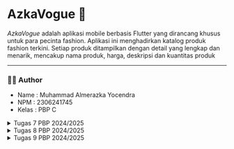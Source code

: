 # AzkaVogue 🎹
_AzkaVogue_ adalah aplikasi mobile berbasis Flutter yang dirancang khusus untuk para pecinta fashion. Aplikasi ini menghadirkan katalog produk fashion terkini. Setiap produk ditampilkan dengan detail yang lengkap dan menarik, mencakup nama produk, harga, deskripsi dan kuantitas produk

---

### 🧑🏻 Author
- Name   : Muhammad Almerazka Yocendra
- NPM    : 2306241745
- Kelas  : PBP C

<details>
<summary>Tugas 7 PBP 2024/2025</summary>

  ### 🫐 1. Jelaskan apa yang dimaksud dengan `stateless widget` dan `stateful widget`, dan jelaskan perbedaan dari keduanya!
  - **Stateless widget** adalah jenis widget yang tidak memiliki status internal yang bisa berubah setelah pertama kali dirender. Artinya, tampilan dan perilaku dari widget ini tetap konstan selama aplikasi berjalan, tanpa dipengaruhi oleh interaksi pengguna atau perubahan data. Karena, sifatnya yang statis, `stateless widget` sangat cocok digunakan untuk elemen yang hanya perlu ditampilkan satu kali dan tidak akan berubah. Contohnya seperti `Text`, `Icon`, `Image`, `Container`, yang tidak interaktif dan tidak memerlukan pembaruan tampilan.
  - **Stateful Widget** adalah jenis widget yang memiliki state atau keadaan yang dapat berubah seiring waktu. Karena status internalnya yang dapat berubah, widget ini biasanya digunakan untuk elemen yang dinamis, misalnya tombol yang bisa mengubah warna atau elemen UI yang responsif terhadap input pengguna. Widget ini dapat diperbaharui kapan saja jika statusnya berubah dengan `setState()`. Conthnya seperti `Checkbox`, `Slider`, `TextField`, dan lain-lain.

| **Aspek** | **Stateless Widget** | **Stateful Widget** |                                                      
|--------------|----------------------------------|----------------------------------|
| **State**  | Tidak memiliki status yang bisa berubah setelah dirender. | Memiliki status internal yang dapat berubah. |  
| **Penggunaan**   | Digunakan untuk elemen statis yang tidak berubah. | Digunakan untuk elemen yang harus merespons perubahan atau input. |
| **Performa**  | Lebih ringan karena tidak perlu melacak perubahan status. | Lebih kompleks karena melibatkan status yang perlu dilacak dan diperbarui. |
| **Rendering**  | Hanya dirender sekali, pada awalnya. | Dapat diperbarui kapan saja jika statusnya berubah dengan `setState()`. |

---
### 🥑 2. Sebutkan widget apa saja yang kamu gunakan pada proyek ini dan jelaskan fungsinya!
Widget sendiri adalah elemen dasar untuk membangun user interface dalam Flutter. Hampir setiap elemen UI di Flutter yang ada kayak tombol, teks, gambar, atau bahkan tata letak, dianggap sebagai widget. Widget bisa berupa elemen tampilan sederhana seperti Text atau Icon, atau bisa juga berupa elemen kompleks yang mengatur tata letak keseluruhan, seperti Column atau Row.

1. **MaterialApp** : Root widget aplikasi Flutter kita yang menyediakan konfigurasi tema, pengaturan routing, dan beberapa fitur lain. Dalam proyek kali ini, `MaterialApp` mengatur judul aplikasi dan tema dasar untuk keseluruhan tampilan aplikasi.
2. **Scaffold** : Menyediakan struktur halaman dasar dengan `AppBar` pada bagian atas aplikasi, `body` sebagai wadah konten, dan komponen dasar lainnya. Dalam aplikasi ini, `Scaffold` digunakan untuk membuat kerangka utama setiap halaman, termasuk halaman beranda dengan tombol-tombol interaktif.
3. **AppBar** : Merupakan bilah judul yang ditempatkan di bagian atas layar, biasanya digunakan untuk menampilkan judul halaman atau tombol navigasi. Pada aplikasi ini, `AppBar` digunakan untuk menampilkan judul aplikasi "Azka Vogue".
4. **Column** : Menyusun widget-widget dalam tata letak vertikal. Pada proyek ini, `Column` digunakan untuk menyusun komponen-komponen seperti _InfoCard_, teks welcoming, dan grid item produk secara berurutan dari atas ke bawah.
5. **Row** : Menyusun widget-widget dalam tata letak horizontal. Di aplikasi ini, `Row` digunakan untuk menampilkan kartu informasi `(InfoCard)` seperti _NPM_, _nama_, dan _kelas_ secara sejajar dalam satu baris
6. **GridView** : Membuat tampilan grid dengan sejumlah kolom dan baris yang ditentukan. `GridView.count` digunakan di sini untuk menampilkan tombol-tombol (seperti `Lihat Daftar Produk`, `Tambah Produk`, dan `Logout`) dalam grid tiga kolom.
7. **Card** : Memberikan tampilan kotak dengan bayangan untuk membungkus elemen UI, biasanya untuk menyusun informasi penting dalam bentuk kartu. `Card` di proyek ini digunakan untuk menampilkan informasi seperti NPM, nama, dan kelas.
8. **Text** : Menampilkan teks pada layar. Pada proyek ini, `Text` digunakan untuk judul halaman, label pada tombol, serta informasi statis lainnya seperti _Welcome to Azka Vogue_.
9. **Icon** : Menampilkan ikon yang dapat memberi pengguna indikasi visual. Di sini, `Icon` digunakan pada setiap tombol untuk memperjelas fungsi tombol, seperti ikon keranjang untuk `Lihat Daftar Produk`, tanda tambah untuk `Tambah Produk`, dan tanda exit untuk `logout`.
10. **ElevatedButton** : Membuat tombol dengan efek elevasi (timbul) yang dapat diklik. Dalam proyek ini, digunakan untuk membuat tiga tombol (Lihat Daftar Produk, Tambah Produk, dan Logout) yang dapat merespon interaksi pengguna.
11. **SnackBar** : Menampilkan pesan singkat sementara di bagian bawah layar untuk menginformasikan sesuatu kepada pengguna. Dalam proyek ini, Snackbar muncul saat tombol ditekan, memberikan notifikasi seperti `Kamu telah menekan tombol Lihat Daftar Produk`.
12. **SizedBox** : Menyediakan ruang kosong di antara widget. Dalam proyek ini, `SizedBox` digunakan untuk memberi jarak vertikal antara komponen, seperti antara teks sambutan dan grid item.
13. **Padding** : Menambahkan ruang di sekitar widget untuk tata letak yang lebih rapi dan enak dilihat. Digunakan untuk mengatur jarak di sekitar `GridView`, `Text`, dan `Card`
14. **Center** : Menempatkan widget di tengah layar. `Center` digunakan untuk membuat teks dan tombol berada di tengah halaman, meningkatkan keterbacaan dan estetika tampilan.
15. **InkWell** : Memberikan efek _ripple_ saat widget ditekan dan mengatur aksi ketika ditekan. Di proyek ini, `InkWell` membungkus `ItemCard` sehingga kartu produk bereaksi saat pengguna mengetuknya dan menampilkan pesan `SnackBar`.
    
Di proyek ini juga terdapat widget custom seperti `InfoCard`, `ItemHomepage`, dan `ItemCard`

---
### 🍌 3. Apa fungsi dari `setState()`?. Jelaskan variabel apa saja yang dapat terdampak dengan fungsi tersebut!
Fungsi `setState()` dalam Flutter digunakan `dalam Stateful Widget` untuk memberikan informasi bahwa terjadi nih perubahan pada status atau data widget, sehingga UI (User Interface)nya perlu diperbarui. Ketika `setState()` dipanggil, Flutter akan menjalankan ulang metode `build` dari widget tersebut, memungkinkannya menampilkan perubahan data pada layar. Dengan `setState()`, aplikasi dapat merespons secara dinamis terhadap aksi pengguna atau perubahan data.

Variabel yang terdampak dengan fungsi tersebut adalah variabel yang mengalami perubahan dan dideklarasikan dalam class State dari `StatefulWidget`. Contohnya ketika proyek `mental_health_tracker` pertama kali dibuat, terdapat variabel `counter`, yang mana variabel tersebut digunakan pada aplikasi dengan tombol yang menambah angka. Nah `setState()` disini dipanggil setiap kali `counter` berubah agar UI dapat menunjukkan angka terbaru. Contoh lain misalnya `String username = ''` dalam formulir akan dipebarui ketika user mengetik sesuatu atau `List<String> items = []` yang memungkinkan daftar produk diperbarui bila ada daftar item yang ditambah dan dihapus.

Dalam proyek ini, tidak ada variabel yang terdampak oleh fungsi tersebut karena semua widget bersifat _stateless_. Jika nanti ada fitur yang memerlukan perubahan tampilan berdasarkan data yang berubah, kita mungkin akan mempertimbangkan untuk menambahkan `StatefulWidget` agar dapat menggunakan `setState()` untuk memperbarui tampilan UI sesuai dengan perubahan data.

---
### 🍍 4. Jelaskan perbedaan antara `const` dengan `final`!
1. **final**
   - `final` digunakan untuk mendeklarasikan variabel yang nilainya hanya bisa diinisialisasi satu kali dan tidak bisa diubah setelah itu.
   - Nilai variabel `final` dapat diinisialisasi saat `runtime` (saat aplikasi berjalan), dan nilainya diketahui setelah aplikasi berjalan.
   - `final` cocok untuk variabel yang tidak perlu konstan sejak kompilasi, tetapi harus tetap tidak berubah setelah diinisialisasi.
    ```dart
    final String npm = '2306241745'; // Nilai ini hanya bisa diinisialisasi sekali.
    final String name = 'Muhammad Almerazka Yocendra'; // Nama yang tidak berubah.
    final String className = 'PBP C'; // Kelas yang tetap selama aplikasi berjalan.
    ```
2. **const**
   - `const` digunakan untuk mendeklarasikan variabel yang nilai dan isinya benar-benar tetap sejak compile-time
   - `const` harus memiliki nilai yang diketahui sejak kompilasi dan tidak bisa diinisialisasi dengan nilai yang berubah saat runtime.
   - `const` biasanya digunakan untuk membuat objek atau nilai yang sifatnya konstan dan tidak perlu berubah, seperti angka, string, atau widget statis.
   ```dart
    // Menggunakan const untuk widget yang tidak berubah
    const Text(
      'Welcome to Azka Vogue',
      style: TextStyle(
        fontWeight: FontWeight.bold,
        fontSize: 18.0,
      ),
    )
    
    // Menggunakan const untuk item yang tidak berubah
    const List<ItemHomepage> items = [
      ItemHomepage("Lihat Daftar Produk", Icons.shopping_bag_rounded, Color(0xFF303030)),
      ItemHomepage("Tambah Produk", Icons.add, Color(0xFF424242)),
      ItemHomepage("Logout", Icons.logout, Color(0xFF616161)),
    ];
   ```
| **Aspek** | **final** | **const** |                                                      
|--------------|----------------------------------|----------------------------------|
| **Inisialisasi**  | Hanya dapat diinisialisasi sekali. | Harus diinisialisasi dengan nilai yang diketahui pada waktu kompilasi. |  
| **Waktu Inisialisasi**   | Dapat diinisialisasi pada runtime. | Harus diinisialisasi pada compile-time. |
| **Penggunaan dalam Widget**  | Dapat digunakan untuk status yang mungkin berubah. | Sering digunakan untuk widget yang tidak berubah setelah dibuat. |
| **Referensi Objek**  | Referensi objek dapat diubah, isi objek dapat dimodifikasi. | Referensi dan isi objek tidak dapat diubah. |
| **Contoh**  | `final String name = 'Muhammad';` | `const int age = 25;` |

---
### 🔰 Langkah Pengimplementasian 
1. **Membuat Flutter Project dengan nama **azka_vogue** untuk mobile**
   ```dart
   flutter create azka_vogue
   ```
   
2. **Masuk ke direktori Flutter Project**
   ```dart
    cd azka_vogue
   ```
   
3.  **Membuat file baru bernama `menu.dart` pada direktori `azka_vogue/lib`**
   - Pada langkah ini, di dalam direktori `azka_vogue/lib` akan berisi 2 file, `main.dart` yang berfungsi sebagai layout utama aplikasi, dan `menu.dart` yang digunakan untuk menyimpan dan mengelola data menu yang akan ditampilkan di halaman utama aplikasi. Disini, saya juga memindahkan class `MyHomePage` dan `_MyHomePageState` dari file `main.dart` ke `menu.dart`.
     
4. **Membuat Widget Sederhana pada Flutter**
   - Mengubah Tema Warna aplikasi
      ```dart
      colorScheme: ColorScheme.fromSwatch(
          primarySwatch: Colors.grey,
        ).copyWith(secondary: const Color(0xFF212121)),
      ```
   - Mengubah Sifat Widget Halaman Menu Menjadi Stateless
     - Hapus `const MyHomePage(title: 'Flutter Demo Home Page')` menjadi `MyHomePage();`
     -  Menghapus seluruh kelas `MyHomePage` dan `_MyHomePageState`, dan buat `MyHomePage` baru yang meng-_extend_ `Stateless Widget`
       ```dart
      class MyHomePage extends StatelessWidget {
        MyHomePage({super.key});
    
        @override
        Widget build(BuildContext context) {
          return Scaffold(
      
          );
        }
      }
      ```
   - Membuat class baru bernama `InfoCard` pada berkas `menu.dart` yang akan menampilkan informasi _NPM_, _nama_, dan _kelas_.
     - Deklarasikan tiga variabel tersebut pada class `MyHomePage` di `menu.dart`
      ```dart
       final String npm = '2306241745'; // NPM
       final String name = 'Muhammad Almerazka Yocendra'; // Nama
       final String className = 'PBP C'; // Kelas
      ```
     - Buat class nya 
     ```dart
      class InfoCard extends StatelessWidget {
      // Kartu informasi yang menampilkan title dan content.
    
      final String title;  // Judul kartu.
      final String content;  // Isi kartu.
    
      const InfoCard({super.key, required this.title, required this.content});
    
      @override
      Widget build(BuildContext context) {
        ...
      }
     ```
    
    - Membuat `Button Card` Sederhana dengan `Icon`
       - Membuat class baru bernama `ItemHomepage`
          ```dart
            class ItemHomepage {
              final String name;
              final IconData icon;
              final Color color;
          
              ItemHomepage(this.name, this.icon, this.color);
          }
          ```
      - Buat List `ItemHomepage` yang berisi tombol-tombol yang ingin ditambahkan
         ```dart
          final List<ItemHomepage> items = [
          ItemHomepage("Lihat Daftar Produk", Icons.shopping_bag_rounded, const Color(0xFF303030)),
          ItemHomepage("Tambah Produk", Icons.add, const Color(0xFF424242)),
          ItemHomepage("Logout", Icons.logout, const Color(0xFF616161)),
        ```
      - Buat class 'ItemCard' untuk menampilkan tombol
        ```dart
          class ItemCard extends StatelessWidget {
          // Menampilkan kartu dengan ikon dan nama.
        
          final ItemHomepage item; 
          
          const ItemCard(this.item, {super.key}); 
        
          @override
          Widget build(BuildContext context) {
  
          }
        ```
      - Menggunakan warna pada ItemCard
         ```dart
         ...
        @override
        Widget build(BuildContext context) {
          return Material(
            color: item.color,
            ...
          );
        }
        ```
      - Menampilkan Snackbar dengan Pesan "Kamu telah menekan tombol .." dengan logika `onTap`
         ```dart
         ...
        @override
        Widget build(BuildContext context) {
          return Material(
           child: InkWell(
            // Aksi ketika kartu ditekan.
            onTap: () {
              // Menampilkan pesan SnackBar saat kartu ditekan.
              ScaffoldMessenger.of(context)
                ..hideCurrentSnackBar()
                ..showSnackBar(
                  SnackBar(content: Text("Kamu telah menekan tombol ${item.name}!"))
                );
            },
          );
        }
        ```
      - Integrasikan `InfoCard` dan `ItemCard` untuk ditampilkan di `MyHomePage` dengan cara mengubah bagian `Widget build()`.
        
5. **Jalankan Aplikasi**
   ```dart
    flutter run
   ```
</details>
<details>
<summary>Tugas 8 PBP 2024/2025</summary>
  
### 🍎 1. Apa kegunaan `const` di Flutter? Jelaskan apa keuntungan ketika menggunakan `const` pada kode Flutter. Kapan sebaiknya kita menggunakan `const`, dan kapan sebaiknya tidak digunakan?
  Kata kunci `const` digunakan ketika kita membuat objek atau widget yang bersifat
  `immutable`dan dikompilasi pada waktu kompilasi. Artinya, objek atau widget yang diberi `const` tidak akan berubah selama aplikasi berjalan dan hanya dibuat sekali di memori.
  - **Keuntungan** :
    - Efisiensi Memori : Karena `const` hanya dibuat sekali di memori jadinya penggunaaan `const` dapat mengurangi jumlah objek yang dibuat dan dihapus, ini ngebantu banget buat menekan penggunaan memori
    - Peningkatan Performa : Dengan menggunakan `const`, Flutter dapat mengoptimalkan widget dan menghindari pembuatan ulang widget yang sama berulang kali. Hal ini sangat berguna karena bisa mempercepat rendering dan meminimalkan proses rebuild sehingga aplikasi bisa menjadi lebih efisien saat dijalankan.
      
  - **Kapan Menggunakannya?**
    - Gunakan `const` saat widget atau properti yang digunakan bersifat statis dan tidak berubah selama aplikasi berjalan, seperti teks, ikon, ukuran font, warna, padding, dan elemen yang tidak dipengaruhi oleh interaksi pengguna atau perubahan data.
   
  - **Kapan Tidak Menggunakan `const`?**
    - Hindari `const` pada elemen yang dinamis atau nilainya bisa berubah selama aplikasi berjalan, terutama pada `StatefulWidget` yang memerlukan pembaruan saat state berubah. Penggunaan `const` pada elemen dinamis bisa menyebabkan kegagalan atau error saat _rebuild_.

---
### 🍍 2.  Jelaskan dan bandingkan penggunaan `Column` dan `Row` pada Flutter. Berikan contoh implementasi dari masing-masing layout widget ini!
   - **Column** :
     Column adalah widget yang menata anak-anaknya secara vertikal (atas ke bawah). Biasanya cocok untuk menampilkan konten bertingkat seperti formulir atau daftar item
     ```dart
       child: Column(
            mainAxisAlignment: MainAxisAlignment.center, //mengatur posisi vertikal 
            crossAxisAlignment: CrossAxisAlignment.start, mengatur posisi horizontal 
            children: [
              Padding(
                padding: const EdgeInsets.all(8.0),
                child: TextFormField(
                  decoration: InputDecoration(
                    hintText: "Enter product name",
                    labelText: "Name",
                    border: OutlineInputBorder(
                      borderRadius: BorderRadius.circular(5.0),
                    ),
                  ),
                 ....
     ```
     - **Row** :
     Column adalah widget yang menata anak-anaknya secara horizontal (kiri ke kanan) Biasanya cocok untuk toolbar, menu, deretan ikon, tombol yang sejajar. atau menampilkan elemen dalam satu baris.
     ```dart
       Row(
              mainAxisAlignment: MainAxisAlignment.spaceEvenly, //Mengatur posisi di sepanjang sumbu utama (horizontal).
              crossAxisAlignment: CrossAxisAlignment.center, //Mengatur posisi anak-anak di sumbu silang (vertikal).
              children: [
                InfoCard(title: 'NPM', content: npm),
                InfoCard(title: 'Name', content: name),
                InfoCard(title: 'Class', content: className),
              ],
            ),
     ```
---
### 🍌 3.  Sebutkan apa saja elemen input yang kamu gunakan pada halaman form yang kamu buat pada tugas kali ini. Apakah terdapat elemen input Flutter lain yang tidak kamu gunakan pada tugas ini? Jelaskan!
Dalam tugas kali ini, elemen input yang saya gunakan :
- `TextFormField` digunakan untuk menerima input dari pengguna berupa teks.
  Terdapat beberapa `TextFormField` pada form ini, masing-masing untuk mengisi data seperti nama produk, harga produk, deskripsi produk, dan jumlah produk yang juga dilengkapi dengan atribut validator

Elemen input yang tidak saya gunakan, antara lain:
- `Checkbox`: Digunakan untuk memilih satu atau lebih opsi dalam bentuk kotak centang, ya/tidak.
- `Radio` : Digunakan untuk memilih satu opsi dari beberapa pilihan yang ada
- `Switch` : Digunakan untuk memilih antara dua keadaan
- `DropdownButton` : Digunakan untuk memilih satu nilai dari daftar pilihan yang tersedia.
- `DatePicker` dan `TimePicker` : Digunakan untuk memilih tanggal atau waktu.
- `Slider` : Digunakan untuk memilih nilai dalam rentang tertentu menggunakan penggeser, seperti volume atau tingkat pencahayaan.

---
### 🥑 4. Bagaimana cara kamu mengatur tema (theme) dalam aplikasi Flutter agar aplikasi yang dibuat konsisten? Apakah kamu mengimplementasikan tema pada aplikasi yang kamu buat?
Cara saya mengatur tema dalam aplikasi Flutter agar aplikasi tetap konsisten adalah dengan menggunakan `ThemeData` yang memungkinkan Anda untuk mendefinisikan pengaturan tema secara global untuk seluruh aplikasi. Tema ini bisa mencakup warna, gaya teks, ikon, dan banyak elemen UI lainnya yang konsisten di seluruh aplikasi.
  ```dart
    class MyApp extends StatelessWidget {
      const MyApp({super.key});
    
      // This widget is the root of your application.
      @override
      Widget build(BuildContext context) {
        return MaterialApp(
          title: 'Azka Vogue',
          theme: ThemeData(
            // Menentukan background color seluruh aplikasi
            scaffoldBackgroundColor: Colors.grey[100],
            // Menentukan skema warna (primary dan secondary)
            colorScheme: ColorScheme.fromSwatch(
              primarySwatch: Colors.grey, 
            ).copyWith(secondary: const Color(0xFF212121)),
            useMaterial3: true,
          ),
          home: MyHomePage(),
        );
      }
    }
  ```
Tema yang sudah ditentukan pada `MaterialApp` ini akan diterapkan secara global pada seluruh widget aplikasi, kecuali jika ada widget tertentu yang ingin memiliki tema berbeda. Penggunaan `Theme.of(context)` juga dapat mengakses tema yang sudah didefinisikan 
```dart
    ElevatedButton(
      onPressed: () {},
      style: ElevatedButton.styleFrom(
        primary: Theme.of(context).colorScheme.secondary, // Menggunakan warna sekunder dari tema
      ),
      child: const Text("Add Product"),
    )
```
---
### 🍇 5. Bagaimana cara kamu menangani navigasi dalam aplikasi dengan banyak halaman pada Flutter?
Dalam aplikasi Flutter, navigasi antar halaman (screens) dapat ditangani menggunakan beberapa pendekatan, tergantung pada kompleksitas aplikasi dan kebutuhan navigasi yang kita inginkan. Flutter sendiri menyediakan sistem `Navigator` yang memungkinkan peralihan antar halaman secara mudah. Kita dapat menggunakan `Navigator.push()` untuk membuka halaman baru (ditambahin gitu ke stack) dan `Navigator.pop()` untuk kembali ke halaman sebelumnya (menghapus halaman baru ke stack).

**Navigasi dari LeftDrawer (Drawer Menu)**
```dart
// Menavigasi ke halaman utama
ListTile(
  leading: const Icon(Icons.home_outlined),
  title: const Text('Homepage'),
  onTap: () {
    Navigator.pushReplacement( //menggantikan halaman yang aktif dengan halaman baru, menghapus halaman sebelumnya dari stack 
      context,
      MaterialPageRoute(
        builder: (context) => MyHomePage(),
      ),
    );
  },
),

// Menavigasi ke halaman 'Add Product'
ListTile(
  leading: const Icon(Icons.add),
  title: const Text('Add Product'),
  onTap: () {
    Navigator.push( //membuka halaman baru tanpa mengganti atau menghapus halaman sebelumnya
      context,
      MaterialPageRoute(
        builder: (context) => const ProductEntryFormPage(),
      ),
    );
  },
),
```

**Navigasi dari ItemCard**
```dart
 child: InkWell(
        // Aksi ketika kartu ditekan.
        onTap: () {
          // Menampilkan pesan SnackBar saat kartu ditekan.
          ScaffoldMessenger.of(context)
            ..hideCurrentSnackBar()
            ..showSnackBar(
              SnackBar(content: Text("You have pressed the button ${item.name}!"))
            );
          // Navigate ke route yang sesuai (tergantung jenis tombol)
          if (item.name == "Add Product") {
              Navigator.push(
              context,
              MaterialPageRoute(builder: (context) => const ProductEntryFormPage()),
            );
          }
        },
```

Untuk aplikasi dengan banyak bagian, penggunaan `Drawer` sendiri sangat membantu dalam mengelola navigasi antar halaman. `LeftDrawer` disini digunakan sebagai menu samping yang memungkinkan pengguna untuk berpindah antara halaman-halaman yang berbeda. Masing-masing `ListTile` mewakili item menu di `Drawer`, dan setiap itemnya dapat digunakan untuk menavigasi ke halaman yang berbeda.

</details>


</details>
<details>
<summary>Tugas 9 PBP 2024/2025</summary>

  ### 🫐 1.  Jelaskan mengapa kita perlu membuat model untuk melakukan pengambilan ataupun pengiriman data JSON? Apakah akan terjadi error jika kita tidak membuat model terlebih dahulu?
**A. Struktur Data yang Jelas**
   - Seperti yang kita tahu model menyediakan struktur yang jelas dan terdefinisi untuk data yang diambil ataupun dikirim. Hal ini dapat memastikan bahwa data yang diterima sesuai dengan ekspektasi, seperti tipe data yang benar, nilai `default`, atau properti wajib. Jadi kita dapat memvalidasi secara otomatis apakah data JSON yang diterima sudah sesuai ataupun tidak sesuai struktur model, sehingga error dapat diidentifikasi lebih awal. Ini mengurangi risiko `bug` dalam aplikasi.

**B. Kemudahan Pengelolaan**
  - Model mempermudah pengelolaan data karena kita bisa menggunakan objek kelas untuk mengakses properti dengan cara yang lebih intuitif. Alih-alih menggunakan `data['name']` seperti mengakses data dengan map, kita cukup mengetik `product.name`. Ini lebih mudah dibaca dan lebih mudah dipahami, karena menunjukkan bahwa kita mengakses properti `name` dari objek `product`.

**C. Pengurangan Redundansi**
  - Jika kita tidak menggunakan model, setiap kali kita menerima data `JSON` dari API atau layanan lain, kita harus menulis kode parsing manual untuk mengekstrak data dan memetakan setiap atribut JSON ke dalam variabel yang terpisah. Ini bisa membuat kode lebih panjang dan rumit. 
```dart
  Map<String, dynamic> json = {
    "id": 1,
    "name": "Product A",
    "price": 100
  };
  
  // Parsing data JSON secara manual
  int id = json['id'];
  String name = json['name'];
  double price = json['price'];
```
Setiap kali Anda menerima data JSON yang serupa (misalnya, untuk produk lain), Anda harus menulis kode yang persis sama untuk mengekstrak `id`, `name`, dan `price`. Dengan menggunakan model, kita hanya perlu menulis kode parsing sekali dan kita bisa gunakan objek model tersebut di seluruh aplikasi

**Yang terjadi ketika tidak membuat model** :
Jika kita tidak membuat model di Flutter, kita masih bisa mengakses dan mengirimkan data JSON secara manual, tetapi proses ini akan lebih rumit dan rawan kesalahan. 

**1. Berkurangnya Keamanan Tipe**
  - Dengan menggunakan `Map<String, dynamic>`, kita tidak mendefinisikan tipe data yang jelas untuk setiap elemen dalam data JSON. Ini berarti kita bisa saja mengakses atau memanipulasi data dengan tipe yang salah tanpa adanya peringatan atau pengecekan saat kompilasi (compile time).
Contoh :
```dart
  final jsonResponse = '{"id": 1, "name": 123, "price": "invalid"}';
```
Disini kita mengharapkan sebuah `name` bertipe `String`, tetapi API mengirimkan `int`, kita tidak akan mendapatkan peringatan di kode dan jika kita mencoba menggunakan `data['name']` atau `data['price']` dalam cara yang tidak sesuai, aplikasi bisa crash pada saat dijalankan.

**2. Potensi Error saat Runtime**
  - Tanpa model, kita tidak memiliki jaminan bahwa data yang kita ambil atau kirimkan sesuai dengan struktur yang kita harapkan. Jika data yang diterima dari API memiliki struktur yang berbeda atau ada kesalahan dalam penamaan kunci, kita hanya akan menyadari hal ini pada saat `runtime`.

Contoh : Kita bisa saja mendapatkan null atau kesalahan jika kita mencoba mengakses kunci yang tidak ada di dalam data JSON atau jika tipe data tidak sesuai.

**3. Kesulitan dalam Memetakan Data JSON**
  - Kita harus mengekstrak setiap nilai dari JSON dan menyimpannya dalam variabel manual, yang dapat membuat kode lebih panjang seperti yang saya katakan di atas

**4. Kesulitan Mengelola Data**

Tanpa model, kita tidak akan dapat dengan mudah menambahkan logika seperti validasi atau pengolahan data secara terpusat di satu tempat.

---
### 🥑 2. Jelaskan fungsi dari library `http` yang sudah kamu implementasikan pada tugas ini
Dalam tugas ini, fungsi utama dari library `http` yang diimplementasikan adalah memfasilitasi komunikasi antara aplikasi `client (Flutter)` dengan server `backend` berbasis `Django`. Library `http` digunakan untuk mengirim berbagai jenis request ke server (GET, POST, PUT/PATCH, DELETE), menerima response (status code), parsing data dengan metode seperti `json.decode()` _(dari pustaka dart:convert)_, serta menangani `cookie` autentikasi dengan memastikan setiap request memiliki header yang sesuai (seperti _token_ atau _session ID_).

**1. Mengambil Data Produk**
   - Fungsi `fetchProduct` diimplementasikan untuk mengirim request GET ke URL tertentu:
     ```dart
        final response = await request.get('http://127.0.0.1:8000/json/');
     ```
Fungsi ini menerima daftar produk dari server dalam format JSON, yang kemudian diproses menjadi daftar model `ProductEntry`.

**2. Mengirim Data Baru**

Ketika user menambahkan produk baru melalui formulir, fungsi dengan metode POST (dalam konteks `pbp_django_auth`) digunakan untuk mengirim data produk ke server backend.

**3. Logout**

Fungsi logout juga memanfaatkan library `http` untuk mengirim request POST ke endpoint `/auth/logout/`, dan memastikan sesi pengguna diakhiri dengan benar di server

---
### 🍌 3. Jelaskan fungsi dari `CookieRequest` dan jelaskan mengapa instance `CookieRequest` perlu untuk dibagikan ke semua komponen di aplikasi Flutter.

`CookieRequest` adalah bagian dari pustaka `pbp_django_auth` yang digunakan untuk menangani autentikasi berbasis cookie antara aplikasi `Flutter` dan backend `Django`. `CookieRequest` menyimpan informasi autentikasi (seperti `session cookie`) yang diterima dari server saat pengguna login. Semua request `HTTP` yang dikirim menggunakan `CookieRequest` otomatis menyertakan `cookie` autentikasi di `header`. Ini memastikan server mengenali pengguna tanpa perlu memasukkan kredensial berulang kali. Ga perlu login berulang", `CookieRequest` juga memastikan `session cookie` dihapus, baik di aplikasi maupun di server saat user `logout`.

**Mengapa instance `CookieRequest` perlu untuk dibagikan ke semua komponen di aplikasi Flutter?**

Karena autentikasi berbasis `session` adalah fitur yang berlaku di seluruh aplikasi, `instance CookieRequest` harus tersedia untuk setiap widget atau layar yang memerlukan `autentikasi`. Ketika pengguna berpindah dari halaman produk ke halaman detail, `cookie autentikasi` perlu digunakan untuk memvalidasi pengguna tanpa meminta login ulang. Semua komponen aplikasi yang memerlukan komunikasi dengan server membutuhkan instance yang sama. Ini memastikan `cookie session` dan `state` tetap konsisten. Dengan menggunakan satu `instance CookieRequest` yang dibagikan pastinya akan mengurangi overhead karena tidak perlu membuat dan mengelola banyak `instance` untuk setiap komponen.

Dalam tugas ini kita membagikan `instance CookieRequest` menggunakan provider sehingga pengelolaan state menjadi lebih efisien. Komponen-komponen yang memerlukan akses hanya perlu memanggil `context.watch<CookieRequest>()`.

---
### 🍍 4. Jelaskan mekanisme pengiriman data mulai dari `input` hingga dapat ditampilkan pada `Flutter`.
**1. Input Data di Flutter**
Pertama-tama kan user memasukkan datanya melalui widget Flutter seperti `TextField`, `Form` atau komponen lain yang mendukung input. Data yang dimasukkan akan di validasi menggunakan logika validasi flutter _(frontend)_. Validasi ini ngecek format datanya udah sesuai sebelum dikirim ke server. Nah setelah validasi biasanya data dikirim dengan menekan tombol submit yang memicu fungsi `HTTP POST`.

**2. Pengiriman data di Backend**
Flutter nantinya akan menggunakan pustaka seperti `http` atau `pbp_django_auth` untuk mengirim data ke server melalui `HTTP`. Data yang diinput user akan diubah dulu menjadi format `JSON` agar dapat diterima oleh _backend_.
```dart
  final response = await request.postJson(
      "http://127.0.0.1:8000/create-flutter/",
      jsonEncode(<String, String>{
          'name': _product,
          'price': _price.toString(),
          'description': _description,       
          'quantity': _quantity.toString(),
      }),
  );
```
**3. Pemrosesan data di Backend**
Backend menerima JSON yang diirimkan melalui endpoint tertentu, lalu Backend akan memvalidasi data, memproses dan menyimpannya di database. Setelah di proses Backend akan mengirimkan respons ke Flutter bisa berupa success ataupun error.
```dart
  {
  "status": "success",
  "message": "Product added successfully",
  "data": {
    "id": 1,
    "name": "Product Name",
    "price": 1000
  }
}
```

**4. Pengambilan Data dari Backend**
Nah untuk menampilkan data, Flutter akan melakukan get request ke backend untuk mendapatkan data yang sudah disimpan. Respons backend berupa JSON diterima dan diubah menjadi objek Dart agar dapat digunakan dalam aplikasi Flutter
```dart
final response = await request.get('http://127.0.0.1:8000/api/products/');
List<Product> products = (response['data'] as List)
    .map((item) => Product.fromJson(item))
    .toList();
```

**5. Menampilkan Data di Flutter**
Data yang diterima dan disimpan di `state` apikasi akan ditampilkan di widget seperti `ListView`, `Card` ataupun widget lain. Jika data diubah, `state` diperbarui dan UI secara otomatis di render.
```dart
  ListView.builder(
  itemCount: products.length,
  itemBuilder: (context, index) {
    final product = products[index];
    return ListTile(
      title: Text(product.name),
      subtitle: Text('Price: \$${product.price}'),
    );
  },
);
```
**6. Feedback kepada Pengguna (Opsional)**
Flutter memberikan feedback kepada user, seperti menampilkan pesan sukses atau error menggunakan `SnackBar atau dialog`. Setelah operasi selesai, `state` diperbarui agar data yang baru ditambahkan dapat langsung dilihat.

---
### 🍌 5. Jelaskan mekanisme autentikasi dari `login`, `register`, hingga `logout`. Mulai dari input data akun pada `Flutter` ke `Django` hingga selesainya proses autentikasi oleh `Django` dan tampilnya menu pada `Flutter`.

**A. Register**
  **Flutter** :
  - Input Data : Pengguna mengisi form register melalui widget seperti `TextField`.
  - Validasi : Data divalidasi di Flutter untuk memastikan input sesuai, seperti email yang valid atau password dengan kriteria tertentu.
  - Kirim Data : Flutter mengirim data ke `backend` menggunakan metode `HTTP POST` dengan format `JSON`.
    ```dart
    final response = await request.postJson(
      "http://127.0.0.1:8000/auth/register/",
      jsonEncode({
        "username": username,
        "password1": password1,
        "password2": password2,
      }));
    ```
  **Django** :
  - Penerimaan Data: Django menerima JSON dan memproses data melalui endpoint register.
  - Validasi dan Penyimpanan: Data divalidasi sesuai aturan (misalnya, username unik), lalu disimpan ke database.
  - Respons: Django mengirimkan respons JSON ke Flutter, seperti :
    ```dart
    {"status": "success", "message": "Registration successful"}
    ```
  **Flutter** :
  - Feedback: Jika registrasi berhasil, Flutter menampilkan notifikasi dan mengarahkan pengguna ke halaman login.

**B. Login**
  **Flutter** :
  - Input Data : Pengguna memasukkan `username` dan `password`.
  - Validasi : Data divalidasi di sisi Flutter.
  - Kirim Data : Flutter mengirimkan request HTTP `POST` ke Django dengan data login.
    ```dart
    final response = await request
        .login("http://127.0.0.1:8000/auth/login/", {
      'username': username,
      'password': password,
    });
    ```
  **Django** :
  - Penerimaan Data: Django menerima JSON dari Flutter dan memprosesnya.
  - Validasi dan Penyimpanan: Django memverifikasi username dan password menggunakan sistem autentikasi internal.
  - Respons: Django mengembalikan respons JSON ke Flutter, misalnya:
    ```dart
    {"status": true, "message": "Login successful", "username": "user123"}
    ```
  **Flutter** :
  - Simpan Cookie: Library seperti `pbp_django_auth` menyimpan cookie untuk sesi pengguna.
  - Akses Menu: Jika login berhasil, Flutter menampilkan menu utama sesuai status pengguna.

**C. Logout**
  **Flutter** :
  - Aksi Logout: Pengguna menekan tombol logout.
  - Request ke Django: Flutter mengirimkan request `HTTP GET` atau `POST` ke endpoint logout.
    ```dart
    final response = await request.logout(
                  "http://127.0.0.1:8000/auth/logout/");
    ```
  **Django** :
  - Hapus Sesi: Django menghapus data sesi pengguna dari server.
  - Respons: Django mengirimkan respons JSON ke Flutter, seperti:
    ```dart
    {"status": true, "message": "Logout successful"}
    ```
  **Flutter** :
  - Hapus Cookie: Library seperti `pbp_django_auth` menghapus cookie dari perangkat pengguna.
  - Redirect: Flutter mengarahkan pengguna kembali ke halaman login.

---
### 🔰 Langkah Pengimplementasian 
1. **Memastikan `deployment` proyek tugas Django kamu telah berjalan dengan baik**
   
2. **Mengintegrasikan sistem autentikasi Django dengan proyek tugas Flutter**
     
3. **Membuat halaman login pada proyek tugas Flutter**
  - Buat `django-app` bernama `authentication` masukkan ke `INSTALLED_APPS` pada main project
  - Jalankan `pip install django-cors-headers` untuk install library. Tambahkan `django-cors-headers` ke `requirements.txt`.
  - Tambahkan `corsheaders` ke `INSTALLED_APPS`, `corsheaders.middleware.CorsMiddleware` ke `MIDDLEWARE`, dan beberapa variabel `CORS_ALLOW_ALL_ORIGINS = True ...`
  - Buat sebuah metode view untuk login pada authentication/views.py 
   ```dart
    from django.contrib.auth import authenticate, login as auth_login
    from django.http import JsonResponse
    from django.views.decorators.csrf import csrf_exempt
    
    @csrf_exempt
    def login(request):
       ...
   ```
  - Buat file `urls.py` pada folder `authentication` dan tambahkan URL routing
   ```dart
     from django.urls import path
    from authentication.views import login
    
    app_name = 'authentication'
    
    urlpatterns = [
        path('login/', login, name='login'),
    ]
   ```
 - Tambahkan `path('auth/', include('authentication.urls'))` ke file `urls.py` main project
 - Buatlah berkas baru `screens` dengan nama `login.dart` di flutter
    [Login](https://github.com/almerazka/azkavogue/blob/main/templates/base.html)
 - Pada root widget yaitu `main.dart` ubah `home: MyHomePage()` menjadi `home: const LoginPage()`. Jadi home nya bakal halaman Login
 - Buat sebuah metode view untuk register pada authentication/views.py, dan tambahkan URL routing di urls.py `from authentication.views import login, register`,  ` path('register/', register, name='register')`
   ```dart
    from django.contrib.auth.models import User
    import json
    
    @csrf_exempt
    def register(request):
       ...
   ```
- Buatlah berkas baru `screens` dengan nama `register.dart` di flutter
  [Register](https://github.com/almerazka/azkavogue/blob/main/templates/base.html)
   
4.  **Membuat model kustom sesuai dengan proyek aplikasi Django menggunakan `QuickType`.**
  - Copy Code model dan masukkan ke `libs/models/` yang kita buat dengan nama `product_entry.dart`
  [Product Entry](https://github.com/almerazka/azkavogue/blob/main/templates/base.html)
 
5. ** Membuat halaman yang berisi daftar semua item yang terdapat pada endpoint JSON di Django yang telah kamu deploy.**
   - Buatlah berkas baru pada direktori `lib/screens` dengan nama `list_product.dart`.
     [List Product](https://github.com/almerazka/azkavogue/blob/main/templates/base.html)
   - Masukkan halaman ini ke `widgets/left_drawer.dart`
   - Ubah fungsi tombol `Product List` pada halaman utama agar mengarahkan ke halaman ProductEntryPage.
      ```dart
        ListTile(
          leading: const Icon(Icons.local_grocery_store),
          title: const Text('Product List'),
          onTap: () {
              // Route menu ke halaman mood
              Navigator.push(
                  context,
                  MaterialPageRoute(builder: (context) => const ProductEntryPage()),
              );
          },
      ),
     ```
  - Impor file yang dibutuhkan saat menambahkan `ProductEntryPage` ke `left_drawer.dart` dan `product_card.dart`.
  - Tampilkan `name, price, dan description` dari masing-masing item pada halaman ini.
    ```dart
      const SizedBox(height: 10),
          Text(product.fields.description),
          const SizedBox(height: 10),
          Text("Price: ${product.fields.price}"),
          const SizedBox(height: 10),
          Text("Quantity: ${product.fields.quantity}")
    ```

6. **Membuat halaman detail untuk setiap item yang terdapat pada halaman daftar Item.**
   Langkah"nya sama seperti diatas
   - Halaman ini dapat diakses dengan menekan salah satu item pada halaman daftar Item.
     ```dart
          Navigator.push(
            context,
            MaterialPageRoute(
              builder: (context) => ProductDetailPage(
                product: product,  // Pass the selected product to the detail page
              ),
            ),
          );
        },
     ```
   - Tampilkan seluruh atribut pada model item kamu pada halaman ini
   - Tambahkan tombol untuk kembali ke halaman daftar item.
      ```dart
      class ProductDetailPage extends StatelessWidget {
        final ProductEntry product;
      
        const ProductDetailPage({super.key, required this.product});
      
        @override
        Widget build(BuildContext context) {
          return Scaffold(
            appBar: AppBar(
              title: const Text('Product Details'),
              backgroundColor: Theme.of(context).colorScheme.secondary,
              foregroundColor: Colors.white,
            ),
            body: Padding(
              padding: const EdgeInsets.all(16.0),
              child: Column(
                crossAxisAlignment: CrossAxisAlignment.start,
                children: [
                  Text(
                    product.fields.name,
                    style: const TextStyle(
                      fontSize: 24.0,
                      fontWeight: FontWeight.bold,
                    ),
                  ),
                  const SizedBox(height: 20),
                  Text("Name : ${product.fields.name}"),
                  const SizedBox(height: 20),
                  Text("Description : ${product.fields.description}"),
                  const SizedBox(height: 10),
                  Text("Price : ${product.fields.price}"),
                  const SizedBox(height: 10),
                  Text("Quantity : ${product.fields.quantity}"),
                  const SizedBox(height: 20),
                  ElevatedButton(
                    onPressed: () {
                      Navigator.pop(context); // Kembali ke halaman sebelumnya
                    },
                    child: const Text('Back to Product List'),
                  ),
                ],
              ),
            ),
          );
        }
      }
    ```
    
7. **Melakukan filter pada halaman daftar item dengan hanya menampilkan item yang terasosiasi dengan pengguna yang login**
   
    API yang kita panggil di backend sudah otomatis memeriksa pengguna yang sedang login dan hanya mengembalikan produk untuk pengguna tersebut, maka data yang diterima oleh Flutter sudah terfilter berdasarkan ID pengguna yang login. Ini bisa terjadi karena kita menggunakan `middleware` atau `decorator` di Django yang memfilter produk berdasarkan sesi pengguna yang terautentikasi
   `CookieRequest` di Flutter juga mungkin sudah secara otomatis menyertakan informasi pengguna yang `login`, seperti `cookie sesi` yang relevan untuk autentikasi. Jika _backend_ Django memverifikasi sesi atau token autentikasi yang ada dalam `cookie`, maka hanya produk yang relevan untuk pengguna yang terautentikasi yang akan dikirimkan.
   
  
</details>